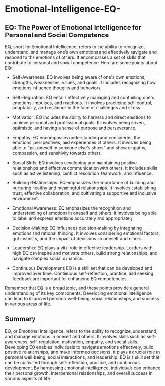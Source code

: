 # Emotional-Intelligence-EQ-

## EQ: The Power of Emotional Intelligence for Personal and Social Competence

EQ, short for Emotional Intelligence, refers to the ability to recognize, understand, and manage one's own emotions and effectively navigate and respond to the emotions of others. It encompasses a set of skills that contribute to personal and social competence. Here are some points about EQ:

- Self-Awareness: EQ involves being aware of one's own emotions, strengths, weaknesses, values, and goals. It includes recognizing how emotions influence thoughts and behaviors.

- Self-Regulation: EQ entails effectively managing and controlling one's emotions, impulses, and reactions. It involves practicing self-control, adaptability, and resilience in the face of challenges and stress.

- Motivation: EQ includes the ability to harness and direct emotions to achieve personal and professional goals. It involves being driven, optimistic, and having a sense of purpose and perseverance.

- Empathy: EQ encompasses understanding and considering the emotions, perspectives, and experiences of others. It involves being able to "put oneself in someone else's shoes" and show empathy, compassion, and sensitivity towards others.

- Social Skills: EQ involves developing and maintaining positive relationships and effective communication with others. It includes skills such as active listening, conflict resolution, teamwork, and influence.

- Building Relationships: EQ emphasizes the importance of building and nurturing healthy and meaningful relationships. It involves establishing trust, effective collaboration, and cultivating a supportive and inclusive environment.

- Emotional Awareness: EQ emphasizes the recognition and understanding of emotions in oneself and others. It involves being able to label and express emotions accurately and appropriately.

- Decision-Making: EQ influences decision-making by integrating emotions and rational thinking. It involves considering emotional factors, gut instincts, and the impact of decisions on oneself and others.

- Leadership: EQ plays a vital role in effective leadership. Leaders with high EQ can inspire and motivate others, build strong relationships, and navigate complex social dynamics.

- Continuous Development: EQ is a skill set that can be developed and improved over time. Continuous self-reflection, practice, and seeking feedback are important for enhancing EQ competencies.

Remember that EQ is a broad topic, and these points provide a general understanding of its key components. Developing emotional intelligence can lead to improved personal well-being, social relationships, and success in various areas of life.

## Summary

EQ, or Emotional Intelligence, refers to the ability to recognize, understand, and manage emotions in oneself and others. It involves skills such as self-awareness, self-regulation, motivation, empathy, and social skills. Developing EQ enables individuals to navigate emotions effectively, build positive relationships, and make informed decisions. It plays a crucial role in personal well-being, social interactions, and leadership. EQ is a skill set that can be cultivated through self-reflection, practice, and continuous development. By harnessing emotional intelligence, individuals can enhance their personal growth, interpersonal relationships, and overall success in various aspects of life
